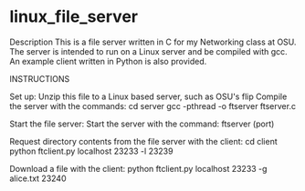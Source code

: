 # linux_file_server
Description
This is a file server written in C for my Networking class at OSU. The server is intended to run on a Linux server and be compiled with gcc. 
An example client written in Python is also provided.

INSTRUCTIONS

Set up:
	Unzip this file to a Linux based server, such as OSU's flip
	Compile the server with the commands:
		cd server
		gcc -pthread -o ftserver ftserver.c

Start the file server:
	Start the server with the command:
		ftserver (port)

Request directory contents from the file server with the client:
	cd client
	python ftclient.py localhost 23233 -l 23239

Download a file with the client:
	python ftclient.py localhost 23233 -g alice.txt 23240

